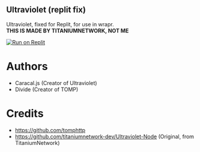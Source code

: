 ## Ultraviolet (replit fix)
Ultraviolet, fixed for Replit, for use in wrapr.
<br> <b>THIS IS MADE BY TITANIUMNETWORK, NOT ME</b>

[![Run on Replit](https://raw.githubusercontent.com/BinBashBanana/deploy-buttons/master/buttons/remade/replit.svg)](https://replit.com/github/titaniumnetwork-dev/Ultraviolet-Node)

# Authors

- Caracal.js (Creator of Ultraviolet)
- Divide (Creator of TOMP)

# Credits
- https://github.com/tomphttp
- https://github.com/titaniumnetwork-dev/Ultraviolet-Node (Original, from TitaniumNetwork)


